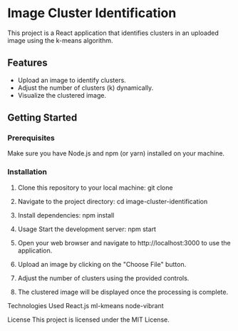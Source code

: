 # Image Cluster Identification

This project is a React application that identifies clusters in an uploaded image using the k-means algorithm.

## Features

- Upload an image to identify clusters.
- Adjust the number of clusters (k) dynamically.
- Visualize the clustered image.

## Getting Started

### Prerequisites

Make sure you have Node.js and npm (or yarn) installed on your machine.

### Installation

1. Clone this repository to your local machine:
   git clone <repository-url>
   
2. Navigate to the project directory:
cd image-cluster-identification

3. Install dependencies:
npm install

4. Usage
Start the development server:
npm start

5. Open your web browser and navigate to http://localhost:3000 to use the application.
   
6. Upload an image by clicking on the "Choose File" button.
7. Adjust the number of clusters using the provided controls.
8. The clustered image will be displayed once the processing is complete.

Technologies Used
React.js
ml-kmeans
node-vibrant

License
This project is licensed under the MIT License.
